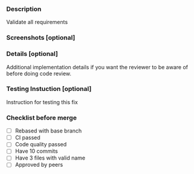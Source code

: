 ### Description
Validate all requirements

### Screenshots [optional]

### Details [optional]
Additional implementation details if you want the reviewer to be aware of before doing code review.

### Testing Instuction [optional]
Instruction for testing this fix

### Checklist before merge
- [ ] Rebased with base branch
- [ ] CI passed
- [ ] Code quality passed
- [ ] Have 10 commits
- [ ] Have 3 files with valid name
- [ ] Approved by peers
